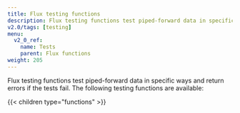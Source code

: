 ```yaml
---
title: Flux testing functions
description: Flux testing functions test piped-forward data in specific ways and return errors if the tests fail.
v2.0/tags: [testing]
menu:
  v2_0_ref:
    name: Tests
    parent: Flux functions
weight: 205
---
```


Flux testing functions test piped-forward data in specific ways and return errors if the tests fail.
The following testing functions are available:

{{< children type="functions" >}}
